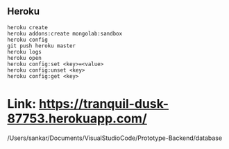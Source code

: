 ## Heroku 

```
heroku create
heroku addons:create mongolab:sandbox
heroku config
git push heroku master
heroku logs
heroku open
heroku config:set <key>=<value>
heroku config:unset <key>
heroku config:get <key>
```

# Link: https://tranquil-dusk-87753.herokuapp.com/

/Users/sankar/Documents/VisualStudioCode/Prototype-Backend/database